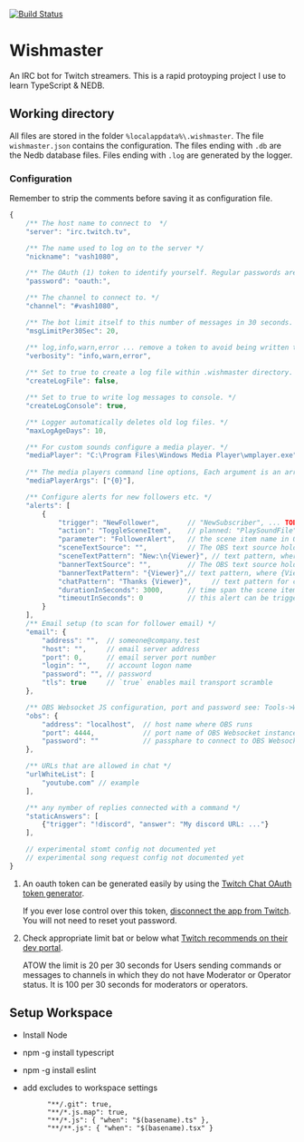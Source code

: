 [![Build Status](https://travis-ci.com/VashSan/wishmaster.svg?branch=master)](https://travis-ci.com/VashSan/wishmaster)

# Wishmaster
An IRC bot for Twitch streamers. This is a rapid protoyping project I use to learn TypeScript & NEDB.

## Working directory
All files are stored in the folder ```%localappdata%\.wishmaster```. 
The file ```wishmaster.json``` contains the configuration.
The files ending with ```.db``` are the Nedb database files.
Files ending with ```.log``` are generated by the logger.

### Configuration
Remember to strip the comments before saving it as configuration file.
```javascript
{
	/** The host name to connect to  */
	"server": "irc.twitch.tv", 

	/** The name used to log on to the server */
	"nickname": "vash1080", 

	/** The OAuth (1) token to identify yourself. Regular passwords are not supported. */
	"password": "oauth:",

	/** The channel to connect to. */
	"channel": "#vash1080",

	/** The bot limit itself to this number of messages in 30 seconds. (2) */
	"msgLimitPer30Sec": 20,

	/** log,info,warn,error ... remove a token to avoid being written to log file. */
	"verbosity": "info,warn,error",
	
	/** Set to true to create a log file within .wishmaster directory. */
	"createLogFile": false,

	/** Set to true to write log messages to console. */
	"createLogConsole": true,

	/** Logger automatically deletes old log files. */
	"maxLogAgeDays": 10,

	/** For custom sounds configure a media player. */
	"mediaPlayer": "C:\Program Files\Windows Media Player\wmplayer.exe",
	
	/** The media players command line options, Each argument is an array item. {0} is replaced by the sound file. */
	"mediaPlayerArgs": ["{0}"],

	/** Configure alerts for new followers etc. */
	"alerts": [
		{
			"trigger": "NewFollower",       // "NewSubscriber", ... TODO complete list and add doc
			"action": "ToggleSceneItem",    // planned: "PlaySoundFile", "WriteTextMessage"
			"parameter": "FollowerAlert",   // the scene item name in OBS, sound file name, text message depending on action
			"sceneTextSource": "",          // The OBS text source holding for new follower text
			"sceneTextPattern": "New:\n{Viewer}", // text pattern, where {Viewer} is replaced, for OBS text source
			"bannerTextSource": "",         // The OBS text source holding a static banner text for alert history
			"bannerTextPattern": "{Viewer}",// text pattern, where {Viewer} is replaced, for OBS banner text source
			"chatPattern": "Thanks {Viewer}",     // text pattern for chat reply
			"durationInSeconds": 3000,      // time span the scene item shall be visible and minimum time between other alerts
			"timeoutInSeconds": 0           // this alert can be triggered again after this timespan, if occurring in between it is dropped
		}
	], 
	/** Email setup (to scan for follower email) */
	"email": {
		"address": "",  // someone@company.test
		"host": "",     // email server address 
		"port": 0,      // email server port number
		"login": "",    // account logon name
		"password": "", // password
		"tls": true     // `true` enables mail transport scramble
	},

	/** OBS Websocket JS configuration, port and password see: Tools->WebSocket Server Settings */
	"obs": {
		"address": "localhost",  // host name where OBS runs
		"port": 4444,            // port name of OBS Websocket instance
		"password": ""           // passphare to connect to OBS Websocket
	},

	/** URLs that are allowed in chat */
	"urlWhiteList": [
		"youtube.com" // example
	],

	/** any nymber of replies connected with a command */
	"staticAnswers": [
		{"trigger": "!discord", "answer": "My discord URL: ..."}
	],

	// experimental stomt config not documented yet 
	// experimental song request config not documented yet 
}
```

1. An oauth token can be generated easily by using the 
[Twitch Chat OAuth token generator](https://twitchapps.com/tmi/). 

   If you ever lose control over this token, 
   [disconnect the app from Twitch](https://www.twitch.tv/settings/connections). 
   You will not need to reset yout password.

2. Check appropriate limit bat or below what 
[Twitch recommends on their dev portal](https://dev.twitch.tv/docs/irc).

   ATOW the limit is 20 per 30 seconds for Users sending commands or messages to 
   channels in which they do not have Moderator or Operator status. It is 100 per 30 
   seconds for moderators or operators.



## Setup Workspace
* Install Node
* npm -g install typescript
* npm -g install eslint
* add excludes to workspace settings

			"**/.git": true,
			"**/*.js.map": true,
			"**/*.js": { "when": "$(basename).ts" },
			"**/**.js": { "when": "$(basename).tsx" }
